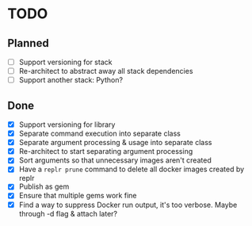 # TODO

## Planned

- [ ] Support versioning for stack
- [ ] Re-architect to abstract away all stack dependencies
- [ ] Support another stack: Python?

## Done

- [x] Support versioning for library
- [x] Separate command execution into separate class
- [x] Separate argument processing & usage into separate class
- [x] Re-architect to start separating argument processing
- [x] Sort arguments so that unnecessary images aren't created
- [x] Have a `replr prune` command to delete all docker images created by replr
- [x] Publish as gem
- [x] Ensure that multiple gems work fine
- [x] Find a way to suppress Docker run output, it's too verbose. Maybe through -d flag & attach later?
